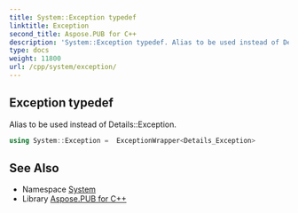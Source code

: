 ```yaml
---
title: System::Exception typedef
linktitle: Exception
second_title: Aspose.PUB for C++
description: 'System::Exception typedef. Alias to be used instead of Details::Exception in C++.'
type: docs
weight: 11800
url: /cpp/system/exception/
---
```

## Exception typedef


Alias to be used instead of Details::Exception.

```cpp
using System::Exception =  ExceptionWrapper<Details_Exception>
```

## See Also

* Namespace [System](../)
* Library [Aspose.PUB for C++](../../)
